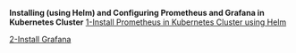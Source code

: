  **Installing (using Helm) and Configuring Prometheus and Grafana in Kubernetes Cluster**
 <ins>1-Install Prometheus in Kubernetes Cluster using Helm </ins>

 
 <ins>2-Install Grafana </ins>
